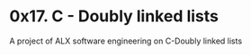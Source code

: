 #                0x17. C - Doubly linked lists


A project of ALX software engineering on C-Doubly linked lists
